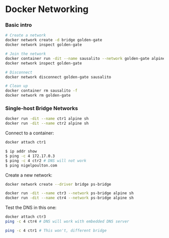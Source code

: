 # Docker Networking

### Basic intro

```sh
# Create a network
docker network create -d bridge golden-gate
docker network inspect golden-gate

# Join the network
docker container run -dit --name sausalito --network golden-gate alpine sh
docker network inspect golden-gate

# Disconnect
docker network disconnect golden-gate sausalito

# Clean up
docker container rm sausalito -f
docker network rm golden-gate
```

### Single-host Bridge Networks

```sh
docker run -dit --name ctr1 alpine sh
docker run -dit --name ctr2 alpine sh
```

Connect to a container:

```sh
docker attach ctr1

$ ip addr show
$ ping -c 4 172.17.0.3
$ ping -c 4 ctr2 # DNS will not work
$ ping nigelpoulton.com
```

Create a new network:

```sh
docker network create --driver bridge ps-bridge
```

```sh
docker run -dit --name ctr3 --network ps-bridge alpine sh 
docker run -dit --name ctr4 --network ps-bridge alpine sh 
```

Test the DNS in this one:

```sh
docker attach ctr3
ping -c 4 ctr4 # DNS will work with embedded DNS server

ping -c 4 ctr1 # This won't, different bridge
```